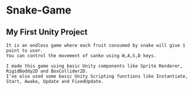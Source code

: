 # Snake-Game
## My First Unity Project
 	It is an endless game where each fruit consumed by snake will give 1 point to user.
	You can control the movement of sanke using W,A,S,D keys.
 
	I made this game using basic Unity components like Sprite Renderer, RigidBoddy2D and BoxCollider2D.
	I've also used some basic Unity Scripting functions like Instantiate, Start, Awake, Update and FixedUpdate.
